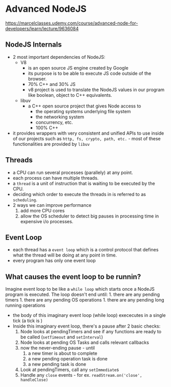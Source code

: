 # Advanced NodeJS
https://marcelclasses.udemy.com/course/advanced-node-for-developers/learn/lecture/9636084

## NodeJS Internals
- 2 most important dependencies of NodeJS:
    - V8 
        - is an open source JS engine created by Google
        - its purpose is to be able to execute JS code outside of the browser.
        - 70% C++ and 30% JS
        - v8 project is used to translate the NodeJS values in our program like boolean, object to C++ equivalents.
    - libuv 
        - a C++ open source project that gives Node access to 
            - the operating systems underlying file system
            - the networking system
            - concurrency, etc.
            - 100% C++
- it provides wrappers with very consistent and unified APIs to use inside of our projects such as `http, fs, crypto, path, etc.` - most of these functionalities are provided by `libuv`


## Threads
- a CPU can run several processes (parallely) at any point.
- each process can have multiple threads.
- a `thread` is a unit of instruction that is waiting to be executed by the CPU. 
- deciding which order to execute the threads in is referred to as `scheduling`. 
- 2 ways we can improve performance 
    1. add more CPU cores
    1. allow the OS scheduler to detect big pauses in processing time in expensive i/o processes.

## Event Loop
- each thread has a `event loop` which is a control protocol that defines what the thread will be doing at any point in time.
- every program has only one event loop
## What causes the event loop to be runnin?
Imagine event loop to be like a `while loop` which starts once a NodeJS program is executed.  The loop doesn't end until:
    1. there are any pending timers
    1. there are any pending OS operations
    1. there are any pending long running operations
- the body of this imaginary event loop (while loop) exececutes in a single tick (a tick is )
- Inside this imaginary event loop, there's a pause after 2 basic checks:
    1. Node looks at pendingTimers and see if any functions are ready to be called (`setTimeout` and `setInterval`)
    1. Node looks at pending OS Tasks and calls relevant callbacks
    1. now the never-ending pause - until
        1. a new timer is about to complete
        1. a new pending operation task is done
        1. a new pending task is done
    1. Look at pendingTimers, call any `setImmediate`s
    1. Handle any `close` events - for ex. `readStream.on('close', handleClose)`
